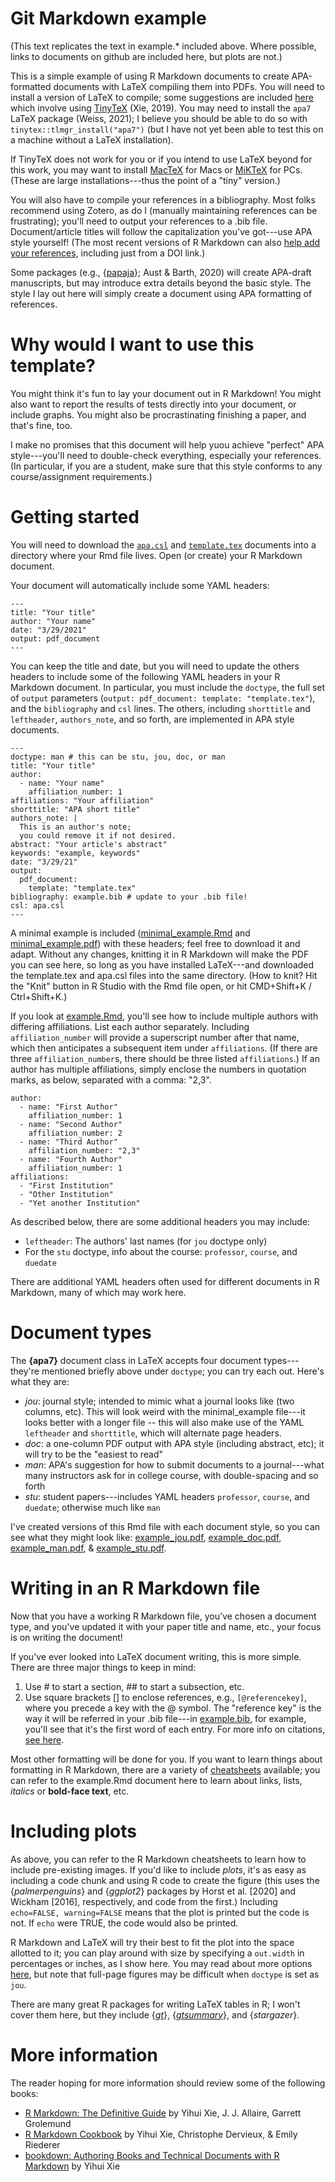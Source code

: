 # Git Markdown example

(This text replicates the text in example.* included above. Where possible, links to documents on github are included here, but plots are not.)

This is a simple example of using R Markdown documents to create APA-formatted documents with LaTeX compiling them into PDFs. You will need to install a version of LaTeX to compile; some suggestions are included [here](https://bookdown.org/yihui/rmarkdown-cookbook/install-latex.html) which involve using [TinyTeX](https://yihui.org/tinytex/) (Xie, 2019). You may need to install the `apa7` LaTeX package (Weiss, 2021); I believe you should be able to do so with `tinytex::tlmgr_install("apa7")` (but I have not yet been able to test this on a machine without a LaTeX installation).

If TinyTeX does not work for you or if you intend to use LaTeX beyond for this work, you may want to install [MacTeX](http://tug.org/mactex/) for Macs or [MiKTeX](https://miktex.org/) for PCs. (These are large installations---thus the point of a "tiny" version.)

You will also have to compile your references in a bibliography. Most folks recommend using Zotero, as do I (manually maintaining references can be frustrating); you'll need to output your references to a .bib file. Document/article titles will follow the capitalization you've got---use APA style yourself! (The most recent versions of R Markdown can also [help add your references](https://rmarkdown.rstudio.com/authoring_bibliographies_and_citations.html), including just from a DOI link.)

Some packages (e.g., {[papaja](https://github.com/crsh/papaja)}; Aust & Barth, 2020) will create APA-draft manuscripts, but may introduce extra details beyond the basic style. The style I lay out here will simply create a document using APA formatting of references. 

# Why would I want to use this template?

You might think it's fun to lay your document out in R Markdown! You might also want to report the results of tests directly into your document, or include graphs. You might also be procrastinating finishing a paper, and that's fine, too. 

I make no promises that this document will help yuou achieve "perfect" APA style---you'll need to double-check everything, especially your references. (In particular, if you are a student, make sure that this style conforms to any course/assignment requirements.)

# Getting started

You will need to download the [`apa.csl`](https://github.com/jdbest/Git_Markdown_example/blob/master/apa.csl) and [`template.tex`](https://github.com/jdbest/Git_Markdown_example/blob/master/template.tex) documents into a directory where your Rmd file lives. Open (or create) your R Markdown document.

Your document will automatically include some YAML headers:

```
---
title: "Your title"
author: "Your name"
date: "3/29/2021"
output: pdf_document
---
```

You can keep the title and date, but you will need to update the others headers to include some of the following YAML headers in your R Markdown document. In particular, you must include the `doctype`, the full set of `output` parameters (`output: pdf_document: template: "template.tex"`), and the `bibliography` and `csl` lines. The others, including `shorttitle` and `leftheader`, `authors_note`, and so forth, are implemented in APA style documents. 

```
---
doctype: man # this can be stu, jou, doc, or man
title: "Your title"
author: 
  - name: "Your name"
    affiliation_number: 1
affiliations: "Your affiliation"
shorttitle: "APA short title"
authors_note: |
  This is an author's note; 
  you could remove it if not desired. 
abstract: "Your article's abstract"
keywords: "example, keywords"
date: "3/29/21"
output: 
  pdf_document:
    template: "template.tex"
bibliography: example.bib # update to your .bib file!
csl: apa.csl
---
```

A minimal example is included ([minimal_example.Rmd](https://github.com/jdbest/Git_Markdown_example/blob/master/minimal_example.Rmd) and [minimal_example.pdf](https://github.com/jdbest/Git_Markdown_example/blob/master/minimal_example.pdf)) with these headers; feel free to download it and adapt. Without any changes, knitting it in R Markdown will make the PDF you can see here, so long as you have installed LaTeX---and downloaded the template.tex and apa.csl files into the same directory. (How to knit? Hit the "Knit" button in R Studio with the Rmd file open, or hit CMD+Shift+K / Ctrl+Shift+K.)

If you look at [example.Rmd](https://github.com/jdbest/Git_Markdown_example/blob/master/example.Rmd), you'll see how to include multiple authors with differing affiliations. List each author separately. Including `affiliation_number` will provide a superscript number after that name, which then anticipates a subsequent item under `affiliations`. (If there are three `affiliation_number`s, there should be three listed `affiliations`.) If an author has multiple affiliations, simply enclose the numbers in quotation marks, as below, separated with a comma: "2,3".

```
author: 
  - name: "First Author"
    affiliation_number: 1
  - name: "Second Author"
    affiliation_number: 2
  - name: "Third Author"
    affiliation_number: "2,3"
  - name: "Fourth Author"
    affiliation_number: 1
affiliations:
  - "First Institution"
  - "Other Institution"
  - "Yet another Institution"
```

As described below, there are some additional headers you may include:

* `leftheader`: The authors' last names (for `jou` doctype only)
* For the `stu` doctype, info about the course: `professor`, `course`, and `duedate`

There are additional YAML headers often used for different documents in R Markdown, many of which may work here. 

# Document types

The **{apa7}** document class in LaTeX accepts four document types---they're mentioned briefly above under `doctype`; you can try each out. Here's what they are:

* _jou_: journal style; intended to mimic what a journal looks like (two columns, etc). This will look weird with the minimal_example file---it looks better with a longer file -- this will also make use of the YAML `leftheader` and `shorttitle`, which will alternate page headers.
* _doc_: a one-column PDF output with APA style (including abstract, etc); it will try to be the "easiest to read"
* _man_: APA's suggestion for how to submit documents to a journal---what many instructors ask for in college course, with double-spacing and so forth
* _stu_: student papers---includes YAML headers `professor`, `course`, and `duedate`; otherwise much like `man`

I've created versions of this Rmd file with each document style, so you can see what they might look like: [example_jou.pdf](https://github.com/jdbest/Git_Markdown_example/blob/master/example_jou.pdf), [example_doc.pdf](https://github.com/jdbest/Git_Markdown_example/blob/master/example_doc.pdf), [example_man.pdf](https://github.com/jdbest/Git_Markdown_example/blob/master/example_man.pdf), & [example_stu.pdf](https://github.com/jdbest/Git_Markdown_example/blob/master/example_stu.pdf).

# Writing in an R Markdown file

Now that you have a working R Markdown file, you've chosen a document type, and you've updated it with your paper title and name, etc., your focus is on writing the document! 

If you've ever looked into LaTeX document writing, this is more simple. There are three major things to keep in mind:

1. Use \# to start a section, \## to start a subsection, etc.
2. Use square brackets [] to enclose references, e.g., `[@referencekey]`, where you precede a key with the @ symbol. The "reference key" is the way it will be referred in your .bib file---in [example.bib](https://github.com/jdbest/Git_Markdown_example/blob/master/example.bib), for example, you'll see that it's the first word of each entry. For more info on citations, [see here](https://rmarkdown.rstudio.com/authoring_bibliographies_and_citations.html#citations).

Most other formatting will be done for you. If you want to learn things about formatting in R Markdown, there are a variety of [cheatsheets](https://rmarkdown.rstudio.com/lesson-15.html) available; you can refer to the example.Rmd document here to learn about links, lists, _italics_ or **bold-face text**, etc.

# Including plots

As above, you can refer to the R Markdown cheatsheets to learn how to include pre-existing images. If you'd like to include *plots*, it's as easy as including a code chunk and using R code to create the figure (this uses the {_palmerpenguins_} and {_ggplot2_} packages by Horst et al. [2020] and Wickham [2016], respectively, and code from the first.) Including `echo=FALSE, warning=FALSE` means that the plot is printed but the code is not. If `echo` were TRUE, the code would also be printed. 

R Markdown and LaTeX will try their best to fit the plot into the space allotted to it; you can play around with size by specifying a `out.width` in percentages or inches, as I show here. You may read about more options [here](https://bookdown.org/yihui/rmarkdown/pdf-document.html#figure-options-1), but note that full-page figures may be difficult when `doctype` is set as `jou`.

There are many great R packages for writing LaTeX tables in R; I won't cover them here, but they include {_[gt](https://gt.rstudio.com/index.html)_}, {_[gtsummary](https://www.danieldsjoberg.com/gtsummary/)_}, and {_stargazer_}.

# More information

The reader hoping for more information should review some of the following books:

* [R Markdown: The Definitive Guide](https://bookdown.org/yihui/rmarkdown/) by Yihui Xie, J. J. Allaire, Garrett Grolemund
* [R Markdown Cookbook](https://bookdown.org/yihui/rmarkdown-cookbook/) by Yihui Xie, Christophe Dervieux, & Emily Riederer
* [bookdown: Authoring Books and Technical Documents with R Markdown](https://bookdown.org/yihui/bookdown/) by Yihui Xie